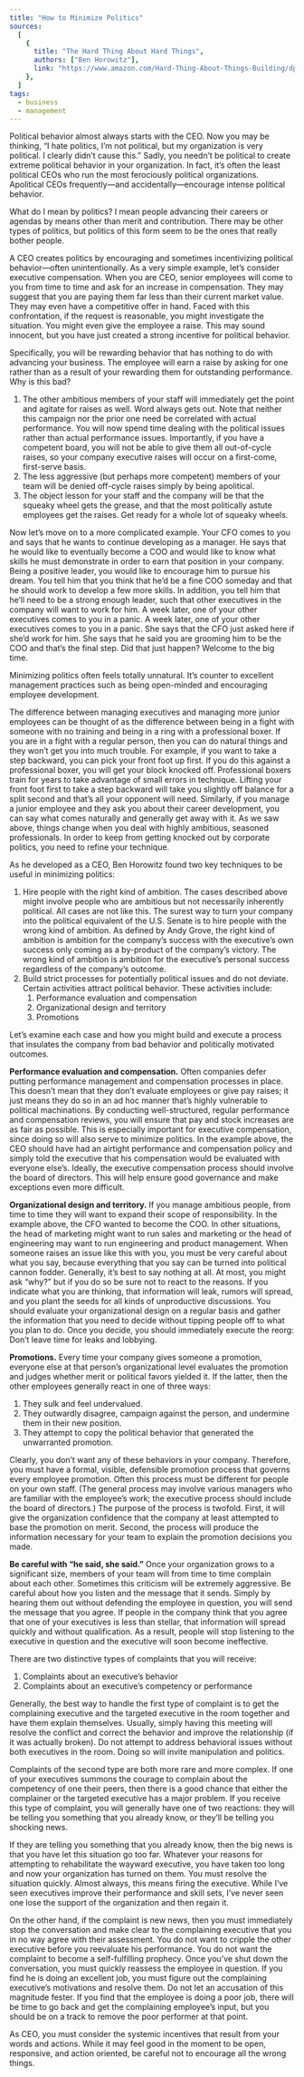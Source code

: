 ```yaml
---
title: "How to Minimize Politics"
sources:
  [
    {
      title: "The Hard Thing About Hard Things",
      authors: ["Ben Horowitz"],
      link: "https://www.amazon.com/Hard-Thing-About-Things-Building/dp/0062273205",
    },
  ]
tags:
  - business
  - management
---
```


Political behavior almost always starts with the CEO. Now you may be thinking, “I hate politics, I’m not political, but my organization is very political. I clearly didn’t cause this.” Sadly, you needn’t be political to create extreme political behavior in your organization. In fact, it’s often the least political CEOs who run the most ferociously political organizations. Apolitical CEOs frequently—and accidentally—encourage intense political behavior.

What do I mean by politics? I mean people advancing their careers or agendas by means other than merit and contribution. There may be other types of politics, but politics of this form seem to be the ones that really bother people.

A CEO creates politics by encouraging and sometimes incentivizing political behavior—often unintentionally. As a very simple example, let’s consider executive compensation. When you are CEO, senior employees will come to you from time to time and ask for an increase in compensation. They may suggest that you are paying them far less than their current market value. They may even have a competitive offer in hand. Faced with this confrontation, if the request is reasonable, you might investigate the situation. You might even give the employee a raise. This may sound innocent, but you have just created a strong incentive for political behavior.

Specifically, you will be rewarding behavior that has nothing to do with advancing your business. The employee will earn a raise by asking for one rather than as a result of your rewarding them for outstanding performance. Why is this bad?

1. The other ambitious members of your staff will immediately get the point and agitate for raises as well. Word always gets out. Note that neither this campaign nor the prior one need be correlated with actual performance. You will now spend time dealing with the political issues rather than actual performance issues. Importantly, if you have a competent board, you will not be able to give them all out-of-cycle raises, so your company executive raises will occur on a first-come, first-serve basis.
2. The less aggressive (but perhaps more competent) members of your team will be denied off-cycle raises simply by being apolitical.
3. The object lesson for your staff and the company will be that the squeaky wheel gets the grease, and that the most politically astute employees get the raises. Get ready for a whole lot of squeaky wheels.

Now let’s move on to a more complicated example. Your CFO comes to you and says that he wants to continue developing as a manager. He says that he would like to eventually become a COO and would like to know what skills he must demonstrate in order to earn that position in your company. Being a positive leader, you would like to encourage him to pursue his dream. You tell him that you think that he’d be a fine COO someday and that he should work to develop a few more skills. In addition, you tell him that he’ll need to be a strong enough leader, such that other executives in the company will want to work for him. A week later, one of your other executives comes to you in a panic. A week later, one of your other executives comes to you in a panic. She says that the CFO just asked here if she’d work for him. She says that he said you are grooming him to be the COO and that’s the final step. Did that just happen? Welcome to the big time.

Minimizing politics often feels totally unnatural. It’s counter to excellent management practices such as being open-minded and encouraging employee development.

The difference between managing executives and managing more junior employees can be thought of as the difference between being in a fight with someone with no training and being in a ring with a professional boxer. If you are in a fight with a regular person, then you can do natural things and they won’t get you into much trouble. For example, if you want to take a step backward, you can pick your front foot up first. If you do this against a professional boxer, you will get your block knocked off. Professional boxers train for years to take advantage of small errors in technique. Lifting your front foot first to take a step backward will take you slightly off balance for a split second and that’s all your opponent will need.
Similarly, if you manage a junior employee and they ask you about their career development, you can say what comes naturally and generally get away with it. As we saw above, things change when you deal with highly ambitious, seasoned professionals. In order to keep from getting knocked out by corporate politics, you need to refine your technique.

As he developed as a CEO, Ben Horowitz found two key techniques to be useful in minimizing politics:

1. Hire people with the right kind of ambition. The cases described above might involve people who are ambitious but not necessarily inherently political. All cases are not like this. The surest way to turn your company into the political equivalent of the U.S. Senate is to hire people with the wrong kind of ambition. As defined by Andy Grove, the right kind of ambition is ambition for the company’s success with the executive’s own success only coming as a by-product of the company’s victory. The wrong kind of ambition is ambition for the executive’s personal success regardless of the company’s outcome.
2. Build strict processes for potentially political issues and do not deviate. Certain activities attract political behavior. These activities include:
   1. Performance evaluation and compensation
   2. Organizational design and territory
   3. Promotions

Let’s examine each case and how you might build and execute a process that insulates the company from bad behavior and politically motivated outcomes.

**Performance evaluation and compensation.** Often companies defer putting performance management and compensation processes in place. This doesn’t mean that they don’t evaluate employees or give pay raises; it just means they do so in an ad hoc manner that’s highly vulnerable to political machinations. By conducting well-structured, regular performance and compensation reviews, you will ensure that pay and stock increases are as fair as possible. This is especially important for executive compensation, since doing so will also serve to minimize politics. In the example above, the CEO should have had an airtight performance and compensation policy and simply told the executive that his compensation would be evaluated with everyone else’s. Ideally, the executive compensation process should involve the board of directors. This will help ensure good governance and make exceptions even more difficult.

**Organizational design and territory.** If you manage ambitious people, from time to time they will want to expand their scope of responsibility. In the example above, the CFO wanted to become the COO. In other situations, the head of marketing might want to run sales and marketing or the head of engineering may want to run engineering and product management. When someone raises an issue like this with you, you must be very careful about what you say, because everything that you say can be turned into political cannon fodder. Generally, it’s best to say nothing at all. At most, you might ask “why?” but if you do so be sure not to react to the reasons. If you indicate what you are thinking, that information will leak, rumors will spread, and you plant the seeds for all kinds of unproductive discussions. You should evaluate your organizational design on a regular basis and gather the information that you need to decide without tipping people off to what you plan to do. Once you decide, you should immediately execute the reorg: Don’t leave time for leaks and lobbying.

**Promotions.** Every time your company gives someone a promotion, everyone else at that person’s organizational level evaluates the promotion and judges whether merit or political favors yielded it. If the latter, then the other employees generally react in one of three ways:

1. They sulk and feel undervalued.
2. They outwardly disagree, campaign against the person, and undermine them in their new position.
3. They attempt to copy the political behavior that generated the unwarranted promotion.

Clearly, you don’t want any of these behaviors in your company. Therefore, you must have a formal, visible, defensible promotion process that governs every employee promotion. Often this process must be different for people on your own staff. (The general process may involve various managers who are familiar with the employee’s work; the executive process should include the board of directors.) The purpose of the process is twofold. First, it will give the organization confidence that the company at least attempted to base the promotion on merit. Second, the process will produce the information necessary for your team to explain the promotion decisions you made.

**Be careful with “he said, she said.”** Once your organization grows to a significant size, members of your team will from time to time complain about each other. Sometimes this criticism will be extremely aggressive. Be careful about how you listen and the message that it sends. Simply by hearing them out without defending the employee in question, you will send the message that you agree. If people in the company think that you agree that one of your executives is less than stellar, that information will spread quickly and without qualification. As a result, people will stop listening to the executive in question and the executive will soon become ineffective.

There are two distinctive types of complaints that you will receive:

1. Complaints about an executive’s behavior
2. Complaints about an executive’s competency or performance

Generally, the best way to handle the first type of complaint is to get the complaining executive and the targeted executive in the room together and have them explain themselves. Usually, simply having this meeting will resolve the conflict and correct the behavior and improve the relationship (if it was actually broken). Do not attempt to address behavioral issues without both executives in the room. Doing so will invite manipulation and politics.

Complaints of the second type are both more rare and more complex. If one of your executives summons the courage to complain about the competency of one their peers, then there is a good chance that either the complainer or the targeted executive has a major problem. If you receive this type of complaint, you will generally have one of two reactions: they will be telling you something that you already know, or they’ll be telling you shocking news.

If they are telling you something that you already know, then the big news is that you have let this situation go too far. Whatever your reasons for attempting to rehabilitate the wayward executive, you have taken too long and now your organization has turned on them. You must resolve the situation quickly. Almost always, this means firing the executive. While I’ve seen executives improve their performance and skill sets, I’ve never seen one lose the support of the organization and then regain it.

On the other hand, if the complaint is new news, then you must immediately stop the conversation and make clear to the complaining executive that you in no way agree with their assessment. You do not want to cripple the other executive before you reevaluate his performance. You do not want the complaint to become a self-fulfilling prophecy. Once you’ve shut down the conversation, you must quickly reassess the employee in question. If you find he is doing an excellent job, you must figure out the complaining executive’s motivations and resolve them. Do not let an accusation of this magnitude fester. If you find that the employee is doing a poor job, there will be time to go back and get the complaining employee’s input, but you should be on a track to remove the poor performer at that point.

As CEO, you must consider the systemic incentives that result from your words and actions. While it may feel good in the moment to be open, responsive, and action oriented, be careful not to encourage all the wrong things.
